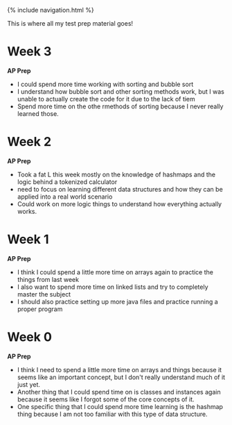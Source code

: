 {% include navigation.html %}

This is where all my test prep material goes! 

# Week 3

**AP Prep**
- I could spend more time working with sorting and bubble sort
- I understand how bubble sort and other sorting methods work, but I was unable to actually create the code for it due to the lack of tiem
- Spend more time on the othe rmethods of sorting because I never really learned those. 

# Week 2

**AP Prep**
- Took a fat L this week mostly on the knowledge of hashmaps and the logic behind a tokenized calculator
- need to focus on learning different data structures and how they can be applied into a real world scenario
- Could work on more logic things to understand how everything actually works. 

# Week 1

**AP Prep**
- I think I could spend a little more time on arrays again to practice the things from last week
- I also want to spend more time on linked lists and try to completely master the subject
- I should also practice setting up more java files and practice running a proper program

# Week 0

**AP Prep**
- I think I need to spend a little more time on arrays and things because it seems like an important concept, but I don't really understand much of it just yet. 
- Another thing that I could spend time on is classes and instances again because it seems like I forgot some of the core concepts of it. 
- One specific thing that I could spend more time learning is the hashmap thing because I am not too familiar with this type of data structure. 
